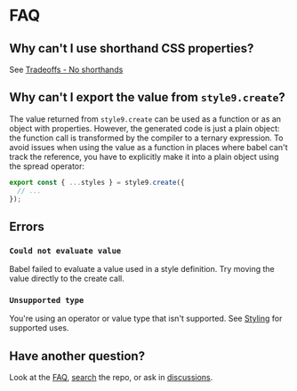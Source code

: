 # FAQ

## Why can't I use shorthand CSS properties?

See [Tradeoffs - No shorthands](Background.md#no-shorthands)

## Why can't I export the value from `style9.create`?

The value returned from `style9.create` can be used as a function or as an object with properties. However, the generated code is just a plain object: the function call is transformed by the compiler to a ternary expression. To avoid issues when using the value as a function in places where babel can't track the reference, you have to explicitly make it into a plain object using the spread operator:

```javascript
export const { ...styles } = style9.create({
  // ...
});
```

## Errors

### `Could not evaluate value`

Babel failed to evaluate a value used in a style definition. Try moving the value directly to the create call.

### `Unsupported type `

You're using an operator or value type that isn't supported. See [Styling](Styling.md) for supported uses.

## Have another question?

Look at the [FAQ](docs/FAQ.md), [search][search] the repo, or ask in [discussions][discussions].

[search]: https://github.com/johanholmerin/style9/search
[discussions]: https://github.com/johanholmerin/style9/discussions
